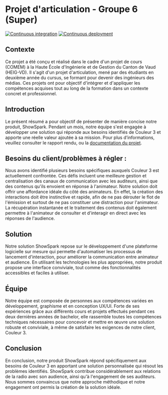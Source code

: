 # Projet d'articulation - Groupe 6 (Super)

[![Continuous integration](https://github.com/C-Super/couleur3/actions/workflows/continuous-integration.yml/badge.svg)](https://github.com/C-Super/couleur3/actions/workflows/continuous-integration.yml)
[![Continuous deployment](https://github.com/C-Super/couleur3/actions/workflows/continuous-deployement.yml/badge.svg)](https://github.com/C-Super/couleur3/actions/workflows/continuous-deployement.yml)

## Contexte

Ce projet a été conçu et réalisé dans le cadre d'un projet de cours (COMEM) à la Haute École d'Ingénierie et de Gestion du Canton de Vaud (HEIG-VD). Il s'agit d'un projet d'articulation, mené par des étudiants en deuxième année du cursus, se formant pour devenir des ingénieurs des médias. Ces projets ont pour objectif d'intégrer et d'appliquer les compétences acquises tout au long de la formation dans un contexte concret et professionnel.

## Introduction

Le présent résumé a pour objectif de présenter de manière concise notre produit, ShowSpark. Pendant un mois, notre équipe s'est engagée à développer une solution qui réponde aux besoins identifiés de Couleur 3 et apporte une réelle valeur ajoutée à sa mission.
Pour plus d’informations, veuillez consulter le rapport rendu, ou la [documentation du projet](https://github.com/C-Super/couleur3/tree/main/docs/Wiki).

## Besoins du client/problèmes à régler :

Nous avons identifié plusieurs besoins spécifiques auxquels Couleur 3 est actuellement confrontée. Ces défis incluent une meilleure gestion et centralisation des canaux de communication avec les auditeurs, ainsi que des contenus qu'ils envoient en réponse à l'animateur. Notre solution doit offrir une affordance idéale du côté des animateurs. En effet, la création des interactions doit être instinctive et rapide, afin de ne pas dérouter le flot de l'émission et surtout de ne pas constituer une distraction pour l'animateur. La récupération instantanée et le traitement des contenus doit également permettre à l'animateur de consulter et d'interagir en direct avec les réponses de l'audience.

## Solution

Notre solution ShowSpark repose sur le développement d'une plateforme logicielle sur mesure qui permette d'automatiser les processus de lancement d'interaction, pour améliorer la communication entre animateur et audience. En utilisant les technologies les plus appropriées, notre produit propose une interface conviviale, tout comme des fonctionnalités accessibles et faciles à utiliser.

## Équipe

Notre équipe est composée de personnes aux compétences variées en développement, graphisme et en conception UX/UI. Forte de ses expériences grâce aux différents cours et projets effectués pendant ces deux dernières années de bachelor, elle rassemble toutes les compétences techniques nécessaires pour concevoir et mettre en œuvre une solution robuste et conviviale, à même de satisfaire les exigences de notre client, Couleur 3.

## Conclusion

En conclusion, notre produit ShowSpark répond spécifiquement aux besoins de Couleur 3 en apportant une solution personnalisée qui résout les problèmes identifiés. ShowSpark contribue considérablement aux relations de la radio avec son audience, ainsi qu'à l'engagement de ses auditeurs. Nous sommes convaincus que notre approche méthodique et notre engagement ont permis la création de la solution idéale.
